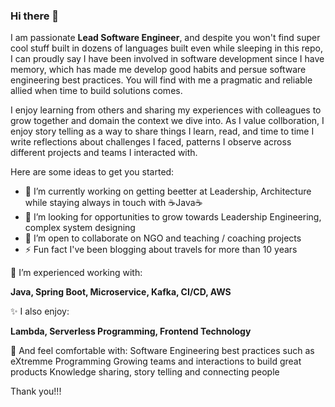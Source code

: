 ### Hi there 👋


I am passionate **Lead Software Engineer**, and despite you won't find super cool stuff built in dozens of languages built even while sleeping in this repo, I can proudly say I have been involved in software development since I have memory, which has made me develop good habits and persue software engineering best practices. You will find with me a pragmatic and reliable allied when time to build solutions comes.

I enjoy learning from others and sharing my experiences with colleagues to grow together and domain the context we dive into. As I value collboration, I enjoy story telling as a way to share things I learn, read, and time to time I write reflections about challenges I faced, patterns I observe across different projects and teams I interacted with.


Here are some ideas to get you started:

- 🔭 I’m currently working on getting beetter at Leadership, Architecture while staying always in touch with ☕Java☕
- 🌱 I’m looking for opportunities to grow towards Leadership Engineering, complex system designing
- 👯 I’m open to collaborate on NGO and teaching / coaching projects
- ⚡ Fun fact I've been blogging about travels for more than 10 years

🎯 I’m experienced working with:

**Java, Spring Boot, Microservice, Kafka, CI/CD, AWS**


✨ I also enjoy:

**Lambda, Serverless Programming, Frontend Technology**


💬 And feel comfortable with:
Software Engineering best practices such as eXtremme Programming
Growing teams and interactions to build great products
Knowledge sharing, story telling and connecting people

Thank you!!!
